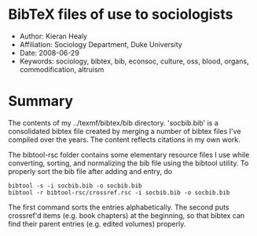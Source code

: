 # BibTeX files of use to sociologists

*	Author:			Kieran Healy
*	Affiliation:	Sociology Department, Duke University
*	Date:			2008-06-29
*	Keywords:		sociology, bibtex, bib, econsoc, culture, oss, blood, organs, commodification, altruism


# Summary #

The contents of my ../texmf/bibtex/bib directory. 'socbib.bib' is a consolidated bibtex file created by merging a number of bibtex files I've compiled over the years. The content reflects citations in my own work.

The bibtool-rsc folder contains some elementary resource files I use while converting, sorting, and normalizing the bib file using the bibtool utility. To properly sort the bib file after adding and entry, do 

    bibtool -s -i socbib.bib -o socbib.bib
    bibtool -r bibtool-rsc/crossref.rsc -i socbib.bib -o socbib.bib

The first command sorts the entries alphabetically. The second puts crossref'd items (e.g. book chapters) at the beginning, so that bibtex can find their parent entries (e.g. edited volumes) properly.


